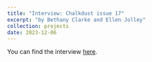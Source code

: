 ```yaml
---
title: "Interview: Chalkdust issue 17"
excerpt: "by Bethany Clarke and Ellen Jolley"
collection: projects
date: 2023-12-06
---
```

You can find the interview [here](https://chalkdustmagazine.com/interviews/in-conversation-with-kat-phillips/).
